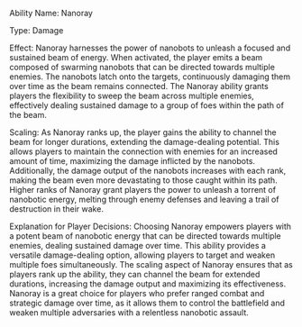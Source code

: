 Ability Name: Nanoray

Type: Damage

Effect: Nanoray harnesses the power of nanobots to unleash a focused and sustained beam of energy. When activated, the player emits a beam composed of swarming nanobots that can be directed towards multiple enemies. The nanobots latch onto the targets, continuously damaging them over time as the beam remains connected. The Nanoray ability grants players the flexibility to sweep the beam across multiple enemies, effectively dealing sustained damage to a group of foes within the path of the beam.

Scaling: As Nanoray ranks up, the player gains the ability to channel the beam for longer durations, extending the damage-dealing potential. This allows players to maintain the connection with enemies for an increased amount of time, maximizing the damage inflicted by the nanobots. Additionally, the damage output of the nanobots increases with each rank, making the beam even more devastating to those caught within its path. Higher ranks of Nanoray grant players the power to unleash a torrent of nanobotic energy, melting through enemy defenses and leaving a trail of destruction in their wake.

Explanation for Player Decisions: Choosing Nanoray empowers players with a potent beam of nanobotic energy that can be directed towards multiple enemies, dealing sustained damage over time. This ability provides a versatile damage-dealing option, allowing players to target and weaken multiple foes simultaneously. The scaling aspect of Nanoray ensures that as players rank up the ability, they can channel the beam for extended durations, increasing the damage output and maximizing its effectiveness. Nanoray is a great choice for players who prefer ranged combat and strategic damage over time, as it allows them to control the battlefield and weaken multiple adversaries with a relentless nanobotic assault.